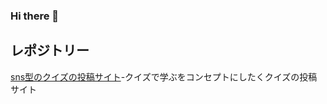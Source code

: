 ### Hi there 👋

## レポジトリー

[sns型のクイズの投稿サイト](https://github.com/yoshi429/quiz_project)-クイズで学ぶをコンセプトにしたくクイズの投稿サイト
<!--
**yoshi429/yoshi429** is a ✨ _special_ ✨ repository because its `README.md` (this file) appears on your GitHub profile.

Here are some ideas to get you started:

- 🔭 I’m currently working on ...
- 🌱 I’m currently learning ...
- 👯 I’m looking to collaborate on ...
- 🤔 I’m looking for help with ...
- 💬 Ask me about ...
- 📫 How to reach me: ...
- 😄 Pronouns: ...
- ⚡ Fun fact: ...
-->
